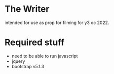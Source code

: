 # The Writer
intended for use as prop for filming for y3 oc 2022.

# Required stuff

- need to be able to run javascript
- jquery
- bootstrap v5.1.3
